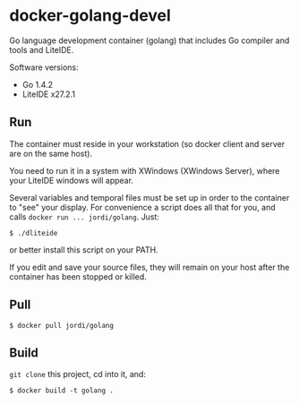 docker-golang-devel
===================

Go language development container (golang) that includes Go compiler and tools and LiteIDE.

Software versions:

- Go 1.4.2 
- LiteIDE x27.2.1

Run
---

The container must reside in your workstation (so docker client and server are on the same host).

You need to run it in a system with XWindows (XWindows Server), where your LiteIDE windows will appear. 

Several variables and temporal files must be set up in order to the container to "see" your display. For convenience a script does all that for you, and calls `docker run ... jordi/golang`. Just:

```
$ ./dliteide
```

or better install this script on your PATH.

If you edit and save your source files, they will remain on your host after the container has been stopped or killed.

Pull
----

	$ docker pull jordi/golang

Build
-----

`git clone` this project, cd into it, and:

	$ docker build -t golang .

